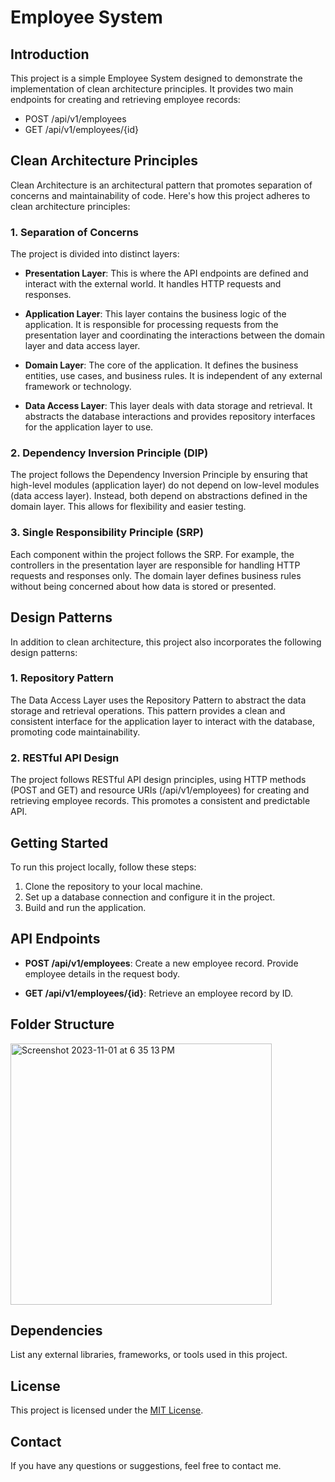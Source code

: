 # Employee System

## Introduction

This project is a simple Employee System designed to demonstrate the implementation of clean architecture principles. It provides two main endpoints for creating and retrieving employee records:

- POST /api/v1/employees
- GET /api/v1/employees/{id}

## Clean Architecture Principles

Clean Architecture is an architectural pattern that promotes separation of concerns and maintainability of code. Here's how this project adheres to clean architecture principles:

### 1. Separation of Concerns

The project is divided into distinct layers:

- **Presentation Layer**: This is where the API endpoints are defined and interact with the external world. It handles HTTP requests and responses.

- **Application Layer**: This layer contains the business logic of the application. It is responsible for processing requests from the presentation layer and coordinating the interactions between the domain layer and data access layer.

- **Domain Layer**: The core of the application. It defines the business entities, use cases, and business rules. It is independent of any external framework or technology.

- **Data Access Layer**: This layer deals with data storage and retrieval. It abstracts the database interactions and provides repository interfaces for the application layer to use.

### 2. Dependency Inversion Principle (DIP)

The project follows the Dependency Inversion Principle by ensuring that high-level modules (application layer) do not depend on low-level modules (data access layer). Instead, both depend on abstractions defined in the domain layer. This allows for flexibility and easier testing.

### 3. Single Responsibility Principle (SRP)

Each component within the project follows the SRP. For example, the controllers in the presentation layer are responsible for handling HTTP requests and responses only. The domain layer defines business rules without being concerned about how data is stored or presented.

## Design Patterns

In addition to clean architecture, this project also incorporates the following design patterns:

### 1. Repository Pattern

The Data Access Layer uses the Repository Pattern to abstract the data storage and retrieval operations. This pattern provides a clean and consistent interface for the application layer to interact with the database, promoting code maintainability.

### 2. RESTful API Design

The project follows RESTful API design principles, using HTTP methods (POST and GET) and resource URIs (/api/v1/employees) for creating and retrieving employee records. This promotes a consistent and predictable API.

## Getting Started

To run this project locally, follow these steps:

1. Clone the repository to your local machine.
2. Set up a database connection and configure it in the project.
3. Build and run the application.

## API Endpoints

- **POST /api/v1/employees**: Create a new employee record. Provide employee details in the request body.

- **GET /api/v1/employees/{id}**: Retrieve an employee record by ID.

## Folder Structure 

<img width="418" alt="Screenshot 2023-11-01 at 6 35 13 PM" src="https://github.com/rupysdxe/EmployeSystem/assets/83266954/ea3b47e3-2756-4742-9863-308666d783e0">

## Dependencies

List any external libraries, frameworks, or tools used in this project.

## License

This project is licensed under the [MIT License](LICENSE).

## Contact

If you have any questions or suggestions, feel free to contact me.
